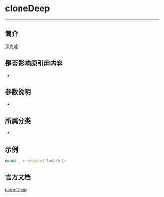 # cloneDeep

---

## 简介

深克隆

## 是否影响原引用内容

- 

## 参数说明

- 

## 所属分类

- 

## 示例

```javascript
const _ = require('lodash');

```

## 官方文档

[cloneDeep](https://lodash.com/docs/4.17.15#cloneDeep)
